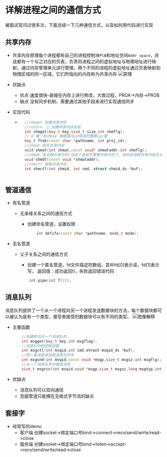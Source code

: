 # 详解进程之间的通信方式

被面试官问过很多次，下面总结一下几种通信方式，以及如何用代码进行实现

## 共享内存

* 共享内存原理每个进程都有自己的进程控制块`PCB`和地址空间`Addr space`，并且都有一个与之对应的页表，负责将进程之间的虚拟地址与物理地址进行映射，通过内存管理单元进行管理，两个不同的进程的虚拟地址通过页表映射到物理区域的同一区域，它们所指向的内存称为共享内存
![原理](https://img-blog.csdn.net/20180416112848158)

* 优缺点 
  * 优点 速度很快-直接在内存上进行修改，大致过程，PROA->内存->PROB
  * 缺点 没有同步机制，需要通过其他手段来进行实现通信同步
* 实现代码
    * ```C++
        //shmget 创建共享内存
        //return -1 创建共享内存失败
        int shmget(key_t key,size_t size,int shmflg);
        // @ 唯一标识key 根据路与id组成的整数ipc键
        key_t ftok(const char *pathname, int proj_id);
        //shmat 挂在共享内存
        void shmat(int shmat,const void* shmataddr,int shmflg);
        //shmdt 去关联共享内存(当这个进程不需要共享内存了，则将该进程共享内存去关联))
        void shmdt(const void *shmataddr);
        //shmctl 销毁共享内存
        int shmctl(int shmid, int cmd, struct shmid_ds *buf);
    ```

## 管道通信

* 有名管道
  * 无亲缘关系之间的通信方式
    * 创建命名管道，设置权限

        ```C++
            int mkfifo(const char *pathname, mode_t mode);
        ```

* 无名管道
  * 父子关系之间的通信方式
    * 创建一个匿名管道，fd文件描述符数组，其中fd[0]表示读，fd[1]表示写，
        返回值：成功返回0，失败返回错误代码

    ```C++
        int pipe(int f[2]);
    ```

## 消息队列

消息队列提供了一个从一个进程向另一个进程发送数据块的方法，每个数据块都可以被认为是有一个类型，接受者接受的数据块可以有不同的类型。
![图像解释](https://img-blog.csdn.net/20180322231901552?watermark/2/text/aHR0cHM6Ly9ibG9nLmNzZG4ubmV0L3dlaV9jaGVuZzE4/font/5a6L5L2T/fontsize/400/fill/I0JBQkFCMA==/dissolve/70)

* 主要函数
  
    ```C++
        //创建和访问一个消息队列
        int msgget(key_t key,int msgflag);
        //消息队列的控制函数
        int msgctl(int msqid,int cmd,struct msqid_ds *buf);
        //把一条消息添加到消息队列中
        int msgsnd(int msqid,const void *msgp,size_t msgsz,int msgflg);
        //从一个消息队列中接收消息
        size_t msgrcv(int msqid,void *msgp,size_t msgsz,long msgtyp,int msgflg);
    ```

* 优缺点
  * 消息队列可以双向通信
  * 克服管道只能横在无格式字节流的缺点

## 套接字

* 经常写的demo
  * 客户端 创建socket->绑定端口号bind->connect->recv/send/wirte/read->close
  * 服务端 创建socket->绑定端口号bind->listen->accept->recv/send/write/read->close
